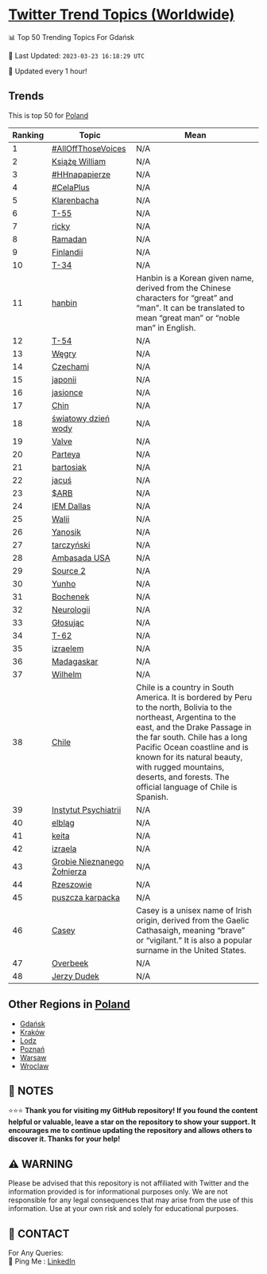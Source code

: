 [Twitter Trend Topics (Worldwide)](https://github.com/ErcinDedeoglu/Twitter-Trend-Topics)
==========


📊 Top 50 Trending Topics For Gdańsk

📆 Last Updated: `2023-03-23 16:18:29 UTC`

🔧 Updated every 1 hour!


## Trends

This is top 50 for [Poland](</Poland>)

| Ranking | Topic | Mean |
| ------- | ------------ | ------------ |
| 1 | [#AllOffThoseVoices](http://twitter.com/search?q=%23AllOffThoseVoices) | N/A |
| 2 | [Książę William](http://twitter.com/search?q=Ksi%c4%85%c5%bc%c4%99+William) | N/A |
| 3 | [#HHnapapierze](http://twitter.com/search?q=%23HHnapapierze) | N/A |
| 4 | [#CelaPlus](http://twitter.com/search?q=%23CelaPlus) | N/A |
| 5 | [Klarenbacha](http://twitter.com/search?q=Klarenbacha) | N/A |
| 6 | [T-55](http://twitter.com/search?q=T-55) | N/A |
| 7 | [ricky](http://twitter.com/search?q=ricky) | N/A |
| 8 | [Ramadan](http://twitter.com/search?q=Ramadan) | N/A |
| 9 | [Finlandii](http://twitter.com/search?q=Finlandii) | N/A |
| 10 | [T-34](http://twitter.com/search?q=T-34) | N/A |
| 11 | [hanbin](http://twitter.com/search?q=hanbin) | Hanbin is a Korean given name, derived from the Chinese characters for “great” and “man”. It can be translated to mean “great man” or “noble man” in English. |
| 12 | [T-54](http://twitter.com/search?q=T-54) | N/A |
| 13 | [Węgry](http://twitter.com/search?q=W%c4%99gry) | N/A |
| 14 | [Czechami](http://twitter.com/search?q=Czechami) | N/A |
| 15 | [japonii](http://twitter.com/search?q=japonii) | N/A |
| 16 | [jasionce](http://twitter.com/search?q=jasionce) | N/A |
| 17 | [Chin](http://twitter.com/search?q=Chin) | N/A |
| 18 | [światowy dzień wody](http://twitter.com/search?q=%c5%9bwiatowy+dzie%c5%84+wody) | N/A |
| 19 | [Valve](http://twitter.com/search?q=Valve) | N/A |
| 20 | [Parteya](http://twitter.com/search?q=Parteya) | N/A |
| 21 | [bartosiak](http://twitter.com/search?q=bartosiak) | N/A |
| 22 | [jacuś](http://twitter.com/search?q=jacu%c5%9b) | N/A |
| 23 | [$ARB](http://twitter.com/search?q=%24ARB) | N/A |
| 24 | [IEM Dallas](http://twitter.com/search?q=IEM+Dallas) | N/A |
| 25 | [Walii](http://twitter.com/search?q=Walii) | N/A |
| 26 | [Yanosik](http://twitter.com/search?q=Yanosik) | N/A |
| 27 | [tarczyński](http://twitter.com/search?q=tarczy%c5%84ski) | N/A |
| 28 | [Ambasada USA](http://twitter.com/search?q=Ambasada+USA) | N/A |
| 29 | [Source 2](http://twitter.com/search?q=Source+2) | N/A |
| 30 | [Yunho](http://twitter.com/search?q=Yunho) | N/A |
| 31 | [Bochenek](http://twitter.com/search?q=Bochenek) | N/A |
| 32 | [Neurologii](http://twitter.com/search?q=Neurologii) | N/A |
| 33 | [Głosując](http://twitter.com/search?q=G%c5%82osuj%c4%85c) | N/A |
| 34 | [T-62](http://twitter.com/search?q=T-62) | N/A |
| 35 | [izraelem](http://twitter.com/search?q=izraelem) | N/A |
| 36 | [Madagaskar](http://twitter.com/search?q=Madagaskar) | N/A |
| 37 | [Wilhelm](http://twitter.com/search?q=Wilhelm) | N/A |
| 38 | [Chile](http://twitter.com/search?q=Chile) | Chile is a country in South America. It is bordered by Peru to the north, Bolivia to the northeast, Argentina to the east, and the Drake Passage in the far south. Chile has a long Pacific Ocean coastline and is known for its natural beauty, with rugged mountains, deserts, and forests. The official language of Chile is Spanish. |
| 39 | [Instytut Psychiatrii](http://twitter.com/search?q=Instytut+Psychiatrii) | N/A |
| 40 | [elbląg](http://twitter.com/search?q=elbl%c4%85g) | N/A |
| 41 | [keita](http://twitter.com/search?q=keita) | N/A |
| 42 | [izraela](http://twitter.com/search?q=izraela) | N/A |
| 43 | [Grobie Nieznanego Żołnierza](http://twitter.com/search?q=Grobie+Nieznanego+%c5%bbo%c5%82nierza) | N/A |
| 44 | [Rzeszowie](http://twitter.com/search?q=Rzeszowie) | N/A |
| 45 | [puszcza karpacka](http://twitter.com/search?q=puszcza+karpacka) | N/A |
| 46 | [Casey](http://twitter.com/search?q=Casey) | Casey is a unisex name of Irish origin, derived from the Gaelic Cathasaigh, meaning “brave” or “vigilant.” It is also a popular surname in the United States. |
| 47 | [Overbeek](http://twitter.com/search?q=Overbeek) | N/A |
| 48 | [Jerzy Dudek](http://twitter.com/search?q=Jerzy+Dudek) | N/A |



## Other Regions in [Poland](</Poland>)

* [Gdańsk](</Poland/Gdańsk.md>)
* [Kraków](</Poland/Kraków.md>)
* [Lodz](</Poland/Lodz.md>)
* [Poznań](</Poland/Poznań.md>)
* [Warsaw](</Poland/Warsaw.md>)
* [Wroclaw](</Poland/Wroclaw.md>)



## 📝 NOTES

⭐⭐⭐ **Thank you for visiting my GitHub repository! If you found the content helpful or valuable, leave a star on the repository to show your support. It encourages me to continue updating the repository and allows others to discover it. Thanks for your help!**


## ⚠️ WARNING

Please be advised that this repository is not affiliated with Twitter and the information provided is for informational purposes only. We are not responsible for any legal consequences that may arise from the use of this information. Use at your own risk and solely for educational purposes.


## 📨 CONTACT

 For Any Queries:  
            🏓 Ping Me : [LinkedIn](https://www.linkedin.com/in/ercindedeoglu/)
